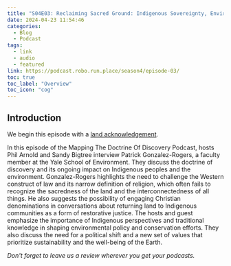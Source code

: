 ```yaml
---
title: "S04E03: Reclaiming Sacred Ground: Indigenous Sovereignty, Environmental Wisdom, and the Path to Restorative Justice with Patrick Gonzalez-Rogers"
date: 2024-04-23 11:54:46
categories:
  - Blog
  - Podcast
tags:
  - link
  - audio
  - featured
link: https://podcast.robo.run.place/season4/episode-03/
toc: true
toc_label: "Overview"
toc_icon: "cog"
---
```

<div id="buzzsprout-player-14830942"></div><script src="https://www.buzzsprout.com/1926214/14830942-s04e03-reclaiming-sacred-ground-indigenous-sovereignty-environmental-wisdom-and-the-path-to-restorative-justice.js?container_id=buzzsprout-player-14830942&player=small" type="text/javascript" charset="utf-8"></script>

## Introduction

We begin this episode with a [land acknowledgement](https://podcast.robo.run.place/land/).

In this episode of the Mapping The Doctrine Of Discovery Podcast, hosts Phil Arnold and Sandy Bigtree interview Patrick Gonzalez-Rogers, a faculty member at the Yale School of Environment. They discuss the doctrine of discovery and its ongoing impact on Indigenous peoples and the environment. Gonzalez-Rogers highlights the need to challenge the Western construct of law and its narrow definition of religion, which often fails to recognize the sacredness of the land and the interconnectedness of all things. He also suggests the possibility of engaging Christian denominations in conversations about returning land to Indigenous communities as a form of restorative justice. The hosts and guest emphasize the importance of Indigenous perspectives and traditional knowledge in shaping environmental policy and conservation efforts. They also discuss the need for a political shift and a new set of values that prioritize sustainability and the well-being of the Earth.

*Don't forget to leave us a review wherever you get your podcasts.*